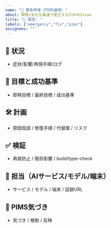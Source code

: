 ```yaml
---
name: "🚨 緊急修復（PIMS運用）"
about: 障害/劣化を最速で是正するためのIssue
title: "🚨 緊急: "
labels: ["emergency","fix","pims"]
assignees: ""
---
```


## 🚨 状況
- 症状/影響/再現手順/ログ

## 🎯 目標と成功基準
- 即時目標 / 最終目標 / 成功基準

## 🛠️ 計画
- 原因仮説 / 修復手順 / 代替案 / リスク

## ✅ 検証
- 再発防止 / 既存影響 / build/type-check

## 👤 担当（AIサービス/モデル/端末）
- サービス / モデル / 端末 / 証跡URL

## 🧠 PIMS気づき
- 気づき / 根拠 / 反映
